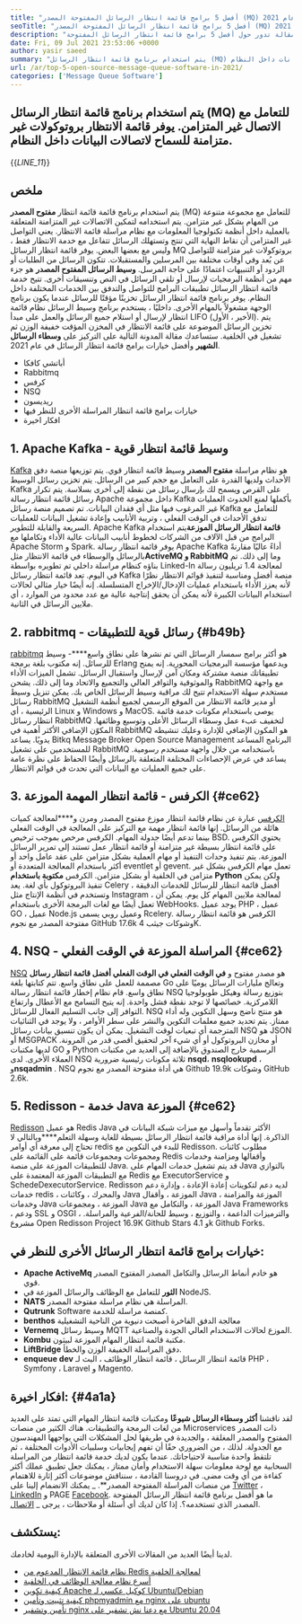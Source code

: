 ```yaml
---
title: "أفضل 5 برامج قائمة انتظار الرسائل المفتوحة المصدر (MQ) في عام 2021" 
seoTitle: "أفضل 5 برامج قائمة انتظار الرسائل المفتوحة المصدر (MQ) في عام 2021" 
description: "يتم استخدام برنامج قائمة انتظار الرسائل المفتوحة المصدر للتعامل مع مجموعة متنوعة من المهام بشكل غير متزامن. هذه المقالة تدور حول أفضل 5 برامج قائمة انتظار الرسائل المفتوحة." 
date: Fri, 09 Jul 2021 23:53:06 +0000
author: yasir saeed
summary: "يتم استخدام برنامج قائمة انتظار الرسائل (MQ) للتعامل مع الاتصال غير المتزامن. يوفر قائمة الانتظار بروتوكولات غير متزامنة للسماح لاتصالات البيانات داخل النظام." 
url: /ar/top-5-open-source-message-queue-software-in-2021/
categories: ['Message Queue Software']
---
```


## يتم استخدام برنامج قائمة انتظار الرسائل (MQ) للتعامل مع الاتصال غير المتزامن. يوفر قائمة الانتظار بروتوكولات غير متزامنة للسماح لاتصالات البيانات داخل النظام.
{{_LINE_11_}}

## **ملخص** 
يتم استخدام برنامج قائمة قائمة انتظار **مفتوح المصدر** (MQ) للتعامل مع مجموعة متنوعة من المهام بشكل غير متزامن. يتم استخدامه لتمكين الاتصالات غير المتزامنة المتعلقة بالعملية داخل أنظمة تكنولوجيا المعلومات مع نظام مراسلة قائمة الانتظار. يعني التواصل غير المتزامن أن نقاط النهاية التي تنتج وتستهلك الرسائل تتفاعل مع خدمة الانتظار فقط ، وليس مع بعضها البعض. يوفر قائمة انتظار الرسائل MQ بروتوكولات غير متزامنة للتواصل عن بُعد وفي أوقات مختلفة بين المرسلين والمستقبلات. تتكون الرسائل من الطلبات أو الردود أو التنبيهات اعتمادًا على حاجة المرسل.
**وسيط الرسائل المفتوح المصدر** هو جزء مهم من أنظمة البرمجيات لإرسال أو تلقي الرسائل في النص وتنسيقات أخرى. تتيح خدمة قائمة انتظار الرسائل تطبيقات البرامج للتواصل والتدفق بين الخدمات المختلفة داخل النظام. يوفر برنامج قائمة انتظار الرسائل تخزينًا مؤقتًا للرسائل عندما يكون برنامج الوجهة مشغولاً بالمهام الأخرى. داخليًا ، يستخدم برنامج وسيط الرسائل نظام قائمة انتظار لإرسال أو استلام جميع الرسائل والعمل على مبدأ LIFO (الأخير ، الأول). يتم تخزين الرسائل الموضوعة على قائمة الانتظار في المخزن المؤقت خفيفة الوزن ثم تشغيل في الخلفية.
ستساعدك مقالة المدونة التالية على التركيز على **وسطاء الرسائل الشهير** وأفضل خيارات برامج قائمة انتظار الرسائل في عام 2021.
  * أباتشي كافكا
  * Rabbitmq
  * كرفس
  * NSQ
  * ريديسون
  * خيارات برامج قائمة انتظار المراسلة الأخرى للنظر فيها
  * افكار اخيرة

## 1. Apache Kafka - وسيط قائمة انتظار قوية
[Kafka][1] هو نظام مراسلة **مفتوح المصدر** وسيط قائمة انتظار قوي. يتم توزيعها منصة دفق الأحداث ولديها القدرة على التعامل مع حجم كبير من الرسائل. يتم تخزين رسائل الوسيط Kafka على القرص ويسمح لك بإرسال رسائل من نقطة إلى أخرى بسلاسة. يتم تكرار رسائل قائمة انتظار رسالة Apache داخل مجموعة Kafka بأكملها لمنع الحدوث العمليات غير المرغوب فيها مثل أي فقدان البيانات. تم تصميم منصة رسائل Kafka للتعامل مع تدفق الأحداث في الوقت الفعلي ، وتربية الأنابيب وإعادة تشغيل البيانات للعمليات السريعة والقابلة للتطوير.
Apache Kafka **قائمة انتظار الرسائل الموزعة**يتم استخدام البرامج من قبل الآلاف من الشركات لخطوط أنابيب البيانات عالية الأداء وتكاملها مع Apache Storm و Spark. يوفر قائمة انتظار رسالة Apache Kafka أداءً عاليًا مقارنةً بالرسائل والوسطاء في قائمة الانتظار مثل**ActiveMQ و RabbitMQ** وما إلى ذلك. تم بناؤه كنظام مراسلة داخلي تم تطويره بواسطة Linked-In لمعالجة 1.4 تريليون رسالة في اليوم. تعد قائمة انتظار رسائل Kafka منصة أفضل ومناسبة لتنفيذ قوائم الانتظار نظرًا لأنه يعزز الأداء باستخدام عمليات الإدخال/الإخراج المتسلسلة. إنه أيضًا خيار مثالي لحالات استخدام البيانات الكبيرة لأنه يمكن أن يحقق إنتاجية عالية مع عدد محدود من الموارد ، أي ملايين الرسائل في الثانية.

## 2. rabbitmq - رسائل قوية للتطبيقات {#b49b}

[rabbitmq][2] هو أكثر برامج سمسار الرسائل التي تم نشرها على نطاق واسع****- وسيط للرسائل. إنه مكتوب بلغة برمجة Erlang ويدعمها مؤسسة البرمجيات المحورية. إنه يمنح تطبيقاتك منصة مشتركة ومكان آمن لإرسال واستقبال الرسائل. تشمل الميزات الأداء والموثوقية والتوافر العالي والتجميع والاتحاد وما إلى ذلك. يشحن RabbitMQ مع واجهة مستخدم سهلة الاستخدام تتيح لك مراقبة وسيط الرسائل الخاص بك.
يمكن تنزيل وسيط رسائل RabbitMQ أو مدير قائمة الانتظار من الموقع الرسمي لجميع أنظمة التشغيل الرئيسية ، أي Linux و Windows و MacOS. يوصى باستخدام مكونات خدمة قائمة انتظار رسائل RabbitMQ لتخفيف عبء عمل وسطاء الرسائل الأعلى وتوسيع وظائفها. المكوّن الإضافي الأكثر أهمية في RabbitMQ هو المكون الإضافي للإدارة وعليك تنشيطه يدويًا. يساعد Bitkq Message Broker Open Source Management البرنامج المساعد للمستخدمين على تشغيل RabbitMQ باستخدامه من خلال واجهة مستخدم رسومية. يساعد في عرض الإحصاءات المختلفة المتعلقة بالرسائل وأيضًا الحفاظ على نظرة عامة على جميع العمليات مع البيانات التي تحدث في قوائم الانتظار.

## 3. الكرفس - قائمة انتظار المهمة الموزعة {#ce62}

[الكرفس][3] عبارة عن نظام قائمة انتظار موزع مفتوح المصدر ومرن و****لمعالجة كميات هائلة من الرسائل. إنها قائمة انتظار مهمة مع التركيز على المعالجة في الوقت الفعلي بينما تدعم أيضًا جدولة المهام. الكرفس مرخص بموجب ترخيص BSD. يحتوي الكرفس على قائمة انتظار بسيطة غير متزامنة أو قائمة انتظار عمل تستند إلى تمرير الرسائل الموزعة. يتم تنفيذ وحدات التنفيذ أو مهام العملية بشكل متزامن على عقد عامل واحد أو أكثر باستخدام المعالجة المتعددة أو eventlet أو gevent. تعمل مهام الكرفس بشكل غير متزامن في الخلفية أو بشكل متزامن.
الكرفس **مكتوبة باستخدام Python** ولكن يمكن تنفيذ البروتوكول بأي لغة. يعد Celery أفضل قائمة انتظار للرسائل للخدمات الدقيقة ، وتستخدم في أنظمة الإنتاج مثل Instagram ، لمعالجة ملايين المهام كل يوم. يمكن أن تعمل أيضًا مع لغات البرمجة الأخرى باستخدام WebHooks. يوجد عميل PHP ، عميل GO ، عميل Node.js وعميل روبي يسمى Rcelery. الكرفس هو قائمة انتظار رسالة مفتوحة المصدر مع نجوم GitHub 17.6k وشوكات جيثب 4K.

## 4. NSQ - المراسلة الموزعة في الوقت الفعلي {#ce62}

[NSQ][4] هو مصدر مفتوح و **في الوقت الفعلي في الوقت الفعلي أفضل قائمة انتظار رسائل** مصممة للعمل على نطاق واسع. تتم كتابتها بلغة Go وتعالج مليارات الرسائل يوميًا على نطاق واسع. قام نظام إخطار قائمة انتظار رسالة NSQ بتوزيع رسالة وهيكل طوبولوجيا اللامركزية. خصائصها لا توجد نقطة فشل واحدة. إنه يتيح التسامح مع الأعطال وارتفاع التوافر إلى جانب التسليم الفعال للرسائل.
NSQ هو منتج ناضج وسهل التكوين وله أداء ممتاز. يتم تحديد جميع معلمات التكوين والنشر على سطر الأوامر ، ولا يوجد في الثنائيات المترجمة أي تبعيات لوقت التشغيل. يمكن أن يكون تنسيق بيانات رسائل NSQ هو JSON أو MSGPACK أو مخازن البروتوكول أو أي شيء آخر لتحقيق أقصى قدر من المرونة. لديها مكتبات GO و Python الرسمية خارج الصندوق بالإضافة إلى العديد من مكتبات العملاء الأخرى. لدى NSQ ثلاثة مكونات رئيسية ضرورية **nsqd**، **nsqlookupd** ، و**nsqadmin** . NSQ هي أداة مفتوحة المصدر مع نجوم Github 19.9k وشوكات GitHub 2.6k.

## 5. Redisson - خدمة Java الموزعة {#ce62}

[Redisson][5] هو عميل Redis Java الأكثر تقدماً وأسهل مع ميزات شبكة البيانات في الذاكرة. إنها أداة مراقبة قائمة انتظار الرسائل بسيطة للغاية وسهلة التعلم****وبالتالي لا تحتاج إلى معرفة أي أوامر redis للبدء في التكوين مع Redisson. مطلوب كائنات ومجموعات ومجموعات قائمة على القائمة على Redis وأقفالها ومزامنة وخدمات للتطبيقات الموزعة على منصة Java. قد يتم تشغيل خدمات المهام على Java بالتوازي مع التطبيقات الموزعة المعتمدة على Redis مع ExecutorService و SchedeDexecutorService.
Redisson لديه دعم لتكوينات إعادة الإعادة ، وإدارة دعم خدمات redis ، والمحرك ، وكائنات Java الموزعة ، وأقفال Java الموزعة والمزامنة ، وخدمات Java الموزعة ، ومجموعات Java الموزعة ، والتكامل مع Java Frameworks ، ودعم SSL و OSGI ، والترميزات الداعمة ، والتوزيع ، وسيط للحانة/الفرعية والمراسلة. مشروع Open Redisson Project 16.9K Github Stars و 4.1k Github Forks.

## خيارات برامج قائمة انتظار الرسائل الأخرى للنظر في:
* **Apache ActiveMq** هو خادم أنماط الرسائل والتكامل المصدر المفتوح المصدر قوي.
* **الثور** للتعامل مع الوظائف والرسائل الموزعة في NodeJS.
* **NATS** المراسلة هي نظام مراسلة مفتوحة المصدر.
* **Qutrunk** Software كمنصة مراسلة للخدمة.
* **benthos** معالجة الدفق الفاخرة أصبحت دنيوية من الناحية التشغيلية
* **Vernemq** وسيط رسائل MQTT الموزع لحالات الاستخدام العالي الجودة والصناعية.
* **Kombu** مكتبة قائمة انتظار المهام الموزعة لبيثون.
* **LiftBridge** دفق المراسلة الخفيفة الوزن والخطأ.
* **enqueue dev** قائمة انتظار الرسائل ، قائمة انتظار الوظائف ، البث لـ PHP ، Symfony ، Laravel و Magento.

## افكار اخيرة: {#4a1a}

لقد ناقشنا **أكثر وسطاء الرسائل شيوعًا** ومكتبات قائمة انتظار المهام التي تمتد على العديد من لغات البرمجة والتطبيقات. هناك الكثير من منصات Microservices ذات المصدر المفتوح والمصدر المغلقة ، والجديدة في طريقها لحل المشكلات التي يواجهها المهندسون مع الجدولة. لذلك ، من الضروري حقًا أن تفهم إيجابيات وسلبيات الأدوات المختلفة ، ثم تلتقط واحدة مناسبة لاحتياجاتك. عندما يكون لديك خدمة قائمة انتظار من المراسلة السحابية مع لوحة معلومات سهلة الاستخدام وأمان ممتاز ، يمكنك جعل تطبيق عملك أكثر كفاءة من أي وقت مضى. في دروسنا القادمة ، سنناقش موضوعات أكثر إثارة للاهتمام من منصات المراسلة المفتوحة المصدر**.
_ يمكنك الانضمام إلينا على [Twitter][6] ، [LinkedIn][7] و PAGE [Facebook][8]. ما هو أفضل برنامج قائمة انتظار الرسائل المفتوحة المصدر الذي تستخدمه؟. إذا كان لديك أي أسئلة أو ملاحظات ، يرجى _ [الاتصال][9].

## يستكشف:
لدينا أيضًا العديد من المقالات الأخرى المتعلقة بالإدارة اليومية لخادمك.
  * [نظام قائمة الانتظار المدعوم من Redis لمعالجة الخلفية][10]
  * [أسرع نظام معالجة الوظائف في الخلفية][11]
  * [كيفية تكوين Apache كوكيل عكسي لـ Ubuntu/Debian][12]
  * [كيفية تثبيت وتأمين phpmyadmin مع nginx على ubuntu][13]
  * [تأمين وتشفير nginx مع دعنا نش تشفير على Ubuntu 20.04][14]



[1]: https://kafka.apache.org/
[2]: https://www.rabbitmq.com/
[3]: https://docs.celeryproject.org/en/stable/
[4]: https://nsq.io/
[5]: https://redisson.org/
[6]: https://twitter.com/containerize_co
[7]: https://www.linkedin.com/company/containerize/
[8]: http://facebook.com/containerize
[9]: mailto:yasir.saeed@aspose.com
[10]: https://products.containerize.com/message-queue-software/resque/
[11]: https://products.containerize.com/message-queue-software/sidekiq/
[12]: https://blog.containerize.com/web-server-solution-stack/how-to-configure-apache-as-a-reverse-proxy-for-ubuntudebian/
[13]: https://blog.containerize.com/web-server-solution-stack/how-to-install-and-secure-phpmyadmin-with-nginx-on-ubuntu/
[14]: https://blog.containerize.com/web-server-solution-stack/how-to-secure-nginx-with-letsencrypt-on-ubuntu-20-04/

